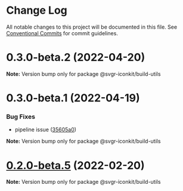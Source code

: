 # Change Log

All notable changes to this project will be documented in this file.
See [Conventional Commits](https://conventionalcommits.org) for commit guidelines.

# 0.3.0-beta.2 (2022-04-20)

**Note:** Version bump only for package @svgr-iconkit/build-utils





# 0.3.0-beta.1 (2022-04-19)


### Bug Fixes

* pipeline issue ([35605a0](https://github.com/svgr-iconkit/svgr-iconkit/commit/35605a00d60b4ec4a944048c9e1e32718a448878))







**Note:** Version bump only for package @svgr-iconkit/build-utils





# [0.2.0-beta.5](https://github.com/svgr-iconkit/svgr-iconkit/compare/v0.2.0-beta.4...v0.2.0-beta.5) (2022-02-20)

**Note:** Version bump only for package @svgr-iconkit/build-utils
